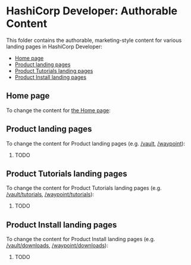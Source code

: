# HashiCorp Developer: Authorable Content

This folder contains the authorable, marketing-style content for various landing pages in HashiCorp Developer:

- [Home page](#home-page)
- [Product landing pages](#product-landing-pages)
- [Product Tutorials landing pages](#product-tutorials-landing-pages)
- [Product Install landing pages](#product-install-landing-pages)

## Home page

To change the content for [the Home page](https://developer.hashicorp.com/):

## Product landing pages

To change the content for Product landing pages (e.g. [/vault](https://developer.hashicorp.com/vault), [/waypoint](https://developer.hashicorp.com/waypoint)):

1. TODO

## Product Tutorials landing pages

To change the content for Product Tutorials landing pages (e.g. [/vault/tutorials](https://developer.hashicorp.com/vault/tutorials), [/waypoint/tutorials](https://developer.hashicorp.com/waypoint/tutorials)):

1. TODO

## Product Install landing pages

To change the content for Product Install landing pages (e.g. [/vault/downloads](https://developer.hashicorp.com/vault/downloads), [/waypoint/downloads](https://developer.hashicorp.com/waypoint/downloads)):

1. TODO
